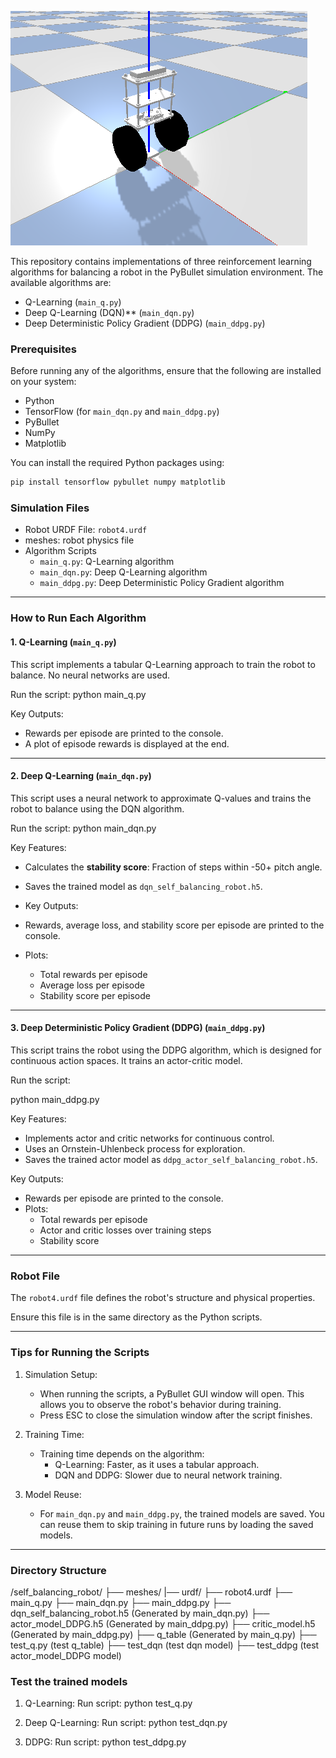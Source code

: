 ![Self-Balancing Cart Example](cart.png)

This repository contains implementations of three reinforcement learning algorithms for balancing a robot in the PyBullet simulation environment. The available algorithms are:
- Q-Learning (`main_q.py`)
- Deep Q-Learning (DQN)** (`main_dqn.py`)
- Deep Deterministic Policy Gradient (DDPG) (`main_ddpg.py`)

### Prerequisites

Before running any of the algorithms, ensure that the following are installed on your system:
- Python
- TensorFlow (for `main_dqn.py` and `main_ddpg.py`)
- PyBullet
- NumPy
- Matplotlib

You can install the required Python packages using:
```bash
pip install tensorflow pybullet numpy matplotlib
```

### Simulation Files
- Robot URDF File: `robot4.urdf` 
- meshes: robot physics file
- Algorithm Scripts
  - `main_q.py`: Q-Learning algorithm
  - `main_dqn.py`: Deep Q-Learning algorithm
  - `main_ddpg.py`: Deep Deterministic Policy Gradient algorithm

---

### How to Run Each Algorithm

#### 1. Q-Learning (`main_q.py`)

This script implements a tabular Q-Learning approach to train the robot to balance. No neural networks are used.

Run the script: python main_q.py



Key Outputs:
- Rewards per episode are printed to the console.
- A plot of episode rewards is displayed at the end.

---

#### 2. Deep Q-Learning (`main_dqn.py`)

This script uses a neural network to approximate Q-values and trains the robot to balance using the DQN algorithm.

Run the script: python main_dqn.py


Key Features:
- Calculates the **stability score**: Fraction of steps within -50+ pitch angle.
- Saves the trained model as `dqn_self_balancing_robot.h5`.

- Key Outputs:
- Rewards, average loss, and stability score per episode are printed to the console.
- Plots:
  - Total rewards per episode
  - Average loss per episode
  - Stability score per episode

---

#### 3. Deep Deterministic Policy Gradient (DDPG) (`main_ddpg.py`)

This script trains the robot using the DDPG algorithm, which is designed for continuous action spaces. It trains an actor-critic model.

Run the script:

python main_ddpg.py


Key Features:
- Implements actor and critic networks for continuous control.
- Uses an Ornstein-Uhlenbeck process for exploration.
- Saves the trained actor model as `ddpg_actor_self_balancing_robot.h5`.

Key Outputs:
- Rewards per episode are printed to the console.
- Plots:
  - Total rewards per episode
  - Actor and critic losses over training steps
  - Stability score

---

### Robot File

The `robot4.urdf` file defines the robot's structure and physical properties.

Ensure this file is in the same directory as the Python scripts.

---

### Tips for Running the Scripts

1. Simulation Setup:
   - When running the scripts, a PyBullet GUI window will open. This allows you to observe the robot's behavior during training.
   - Press ESC to close the simulation window after the script finishes.

2. Training Time:
   - Training time depends on the algorithm:
     - Q-Learning: Faster, as it uses a tabular approach.
     - DQN and DDPG: Slower due to neural network training.

3. Model Reuse:
   - For `main_dqn.py` and `main_ddpg.py`, the trained models are saved. You can reuse them to skip training in future runs by loading the saved models.

---

### Directory Structure

/self_balancing_robot/
    ├── meshes/
    |── urdf/
        ├── robot4.urdf
    ├── main_q.py
    ├── main_dqn.py
    ├── main_ddpg.py
    ├── dqn_self_balancing_robot.h5   (Generated by main_dqn.py)
    ├── actor_model_DDPG.h5 (Generated by main_ddpg.py)
    ├── critic_model.h5 (Generated by main_ddpg.py)
    ├── q_table (Generated by main_q.py)
    ├── test_q.py (test q_table)
    ├── test_dqn (test dqn model)
    ├── test_ddpg (test actor_model_DDPG model)

### Test the trained models
1. Q-Learning:
Run script: python test_q.py

2. Deep Q-Learning:
Run script: python test_dqn.py

3. DDPG:
Run script: python test_ddpg.py
